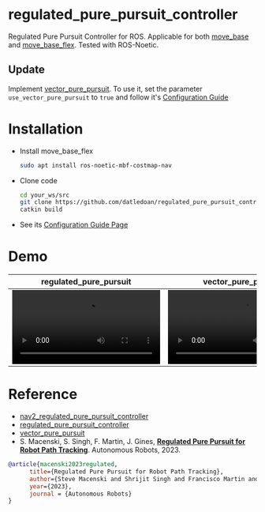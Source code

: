 # regulated_pure_pursuit_controller
Regulated Pure Pursuit Controller for ROS. Applicable for both [move_base](http://wiki.ros.org/move_base) and [move_base_flex](http://wiki.ros.org/move_base_flex). Tested with ROS-Noetic.

## Update 
Implement [vector_pure_pursuit](https://github.com/blackcoffeerobotics/vector_pursuit_controller). To use it, set the parameter `use_vector_pure_pursuit` to `true` and follow it's [Configuration Guide](https://docs.ros.org/en/humble/p/vector_pursuit_controller/)

# Installation
* Install move_base_flex
    ```sh
    sudo apt install ros-noetic-mbf-costmap-nav
    ```
* Clone code
    ```sh
    cd your_ws/src
    git clone https://github.com/datledoan/regulated_pure_pursuit_controller_ros.git
    catkin build
    ```
* See its [Configuration Guide Page](https://docs.nav2.org/configuration/packages/configuring-regulated-pp.html)

# Demo

|   regulated_pure_pursuit  |   vector_pure_pursuit |
| --- | --- |
| <video src="https://github.com/user-attachments/assets/71be3f36-5989-4482-b1c1-40f238029b19">  | <video src="https://github.com/user-attachments/assets/9df01c08-a293-4bc1-8be3-a28a0d35eb7e">  |

# Reference
- [nav2_regulated_pure_pursuit_controller](https://github.com/ros-navigation/navigation2/tree/main/nav2_regulated_pure_pursuit_controller)
- [regulated_pure_pursuit_controller](https://github.com/JohnTGZ/regulated_pure_pursuit_controller)
- [vector_pure_pursuit](https://github.com/blackcoffeerobotics/vector_pursuit_controller)
- S. Macenski, S. Singh, F. Martin, J. Gines, [**Regulated Pure Pursuit for Robot Path Tracking**](https://arxiv.org/abs/2305.20026). Autonomous Robots, 2023.

```bibtex
@article{macenski2023regulated,
      title={Regulated Pure Pursuit for Robot Path Tracking}, 
      author={Steve Macenski and Shrijit Singh and Francisco Martin and Jonatan Gines},
      year={2023},
      journal = {Autonomous Robots}
}
```
